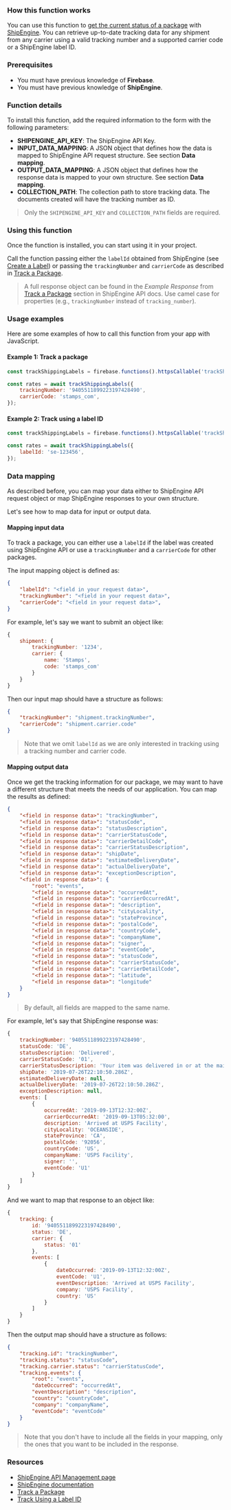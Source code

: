 ### How this function works

You can use this function to [get the current status of a package](https://www.shipengine.com/docs/tracking/) with [ShipEngine](https://www.shipengine.com/). You can retrieve up-to-date tracking data for any shipment from any carrier using a valid tracking number and a supported carrier code or a ShipEngine label ID.

### Prerequisites

- You must have previous knowledge of **Firebase**.
- You must have previous knowledge of **ShipEngine**.

### Function details

To install this function, add the required information to the form with the following parameters:

- **SHIPENGINE_API_KEY**: The ShipEngine API Key.
- **INPUT_DATA_MAPPING**: A JSON object that defines how the data is mapped to ShipEngine API request structure. See section **Data mapping**.
- **OUTPUT_DATA_MAPPING**: A JSON object that defines how the response data is mapped to your own structure. See section **Data mapping**.
- **COLLECTION_PATH**: The collection path to store tracking data. The documents created will have the tracking number as ID.

> Only the `SHIPENGINE_API_KEY` and `COLLECTION_PATH` fields are required.

### Using this function

Once the function is installed, you can start using it in your project.

Call the function passing either the `labelId` obtained from ShipEngine (see [Create a Label](https://www.shipengine.com/docs/labels/create-a-label/)) or passing the `trackingNumber` and `carrierCode` as described in [Track a Package](https://www.shipengine.com/docs/tracking/).

> A full response object can be found in the *Example Response* from [Track a Package](https://www.shipengine.com/docs/tracking/) section in ShipEngine API docs. Use camel case for properties (e.g., `trackingNumber` instead of `tracking_number`).

### Usage examples

Here are some examples of how to call this function from your app with JavaScript.


#### Example 1: Track a package

```js
const trackShippingLabels = firebase.functions().httpsCallable('trackShippingLabelsWithShipEngine');

const rates = await trackShippingLabels({
    trackingNumber: '9405511899223197428490',
    carrierCode: 'stamps_com',
});
```

#### Example 2: Track using a label ID

```js
const trackShippingLabels = firebase.functions().httpsCallable('trackShippingLabelsWithShipEngine');

const rates = await trackShippingLabels({
    labelId: 'se-123456',
});
```

### Data mapping

As described before, you can map your data either to ShipEngine API request object or map ShipEngine responses to your own structure.

Let's see how to map data for input or output data.

#### Mapping input data

To track a package, you can either use a `labelId` if the label was created using ShipEngine API or use a `trackingNumber` and a `carrierCode` for other packages.

The input mapping object is defined as:

```json
{
    "labelId": "<field in your request data>",
    "trackingNumber": "<field in your request data>",
    "carrierCode": "<field in your request data>",
}
```

For example, let's say we want to submit an object like:

```js
{
    shipment: {
        trackingNumber: '1234',
        carrier: {
            name: 'Stamps',
            code: 'stamps_com'
        }
    }
}
```

Then our input map should have a structure as follows:

```json
{
    "trackingNumber": "shipment.trackingNumber",
    "carrierCode": "shipment.carrier.code"
}
```

>Note that we omit `labelId` as we are only interested in tracking using a tracking number and carrier code.

#### Mapping output data

Once we get the tracking information for our package, we may want to have a different structure that meets the needs of our application. You can map the results as defined:

```json
{
    "<field in response data>": "trackingNumber",
    "<field in response data>": "statusCode",
    "<field in response data>": "statusDescription",
    "<field in response data>": "carrierStatusCode",
    "<field in response data>": "carrierDetailCode",
    "<field in response data>": "carrierStatusDescription",
    "<field in response data>": "shipDate",
    "<field in response data>": "estimatedDeliveryDate",
    "<field in response data>": "actualDeliveryDate",
    "<field in response data>": "exceptionDescription",
    "<field in response data>": {
        "root": "events",
        "<field in response data>": "occurredAt",
        "<field in response data>": "carrierOccurredAt",
        "<field in response data>": "description",
        "<field in response data>": "cityLocality",
        "<field in response data>": "stateProvince",
        "<field in response data>": "postalCode",
        "<field in response data>": "countryCode",
        "<field in response data>": "companyName",
        "<field in response data>": "signer",
        "<field in response data>": "eventCode",
        "<field in response data>": "statusCode",
        "<field in response data>": "carrierStatusCode",
        "<field in response data>": "carrierDetailCode",
        "<field in response data>": "latitude",
        "<field in response data>": "longitude"
    }
}
```

>By default, all fields are mapped to the same name.

For example, let's say that ShipEngine response was:

```js
{
    trackingNumber: '9405511899223197428490',
    statusCode: 'DE',
    statusDescription: 'Delivered',
    carrierStatusCode: '01',
    carrierStatusDescription: 'Your item was delivered in or at the mailbox at 9:10 am on March 2, 2017 in AUSTIN, TX 78756.',
    shipDate: '2019-07-26T22:10:50.286Z',
    estimatedDeliveryDate: null,
    actualDeliveryDate: '2019-07-26T22:10:50.286Z',
    exceptionDescription: null,
    events: [
        {
            occurredAt: '2019-09-13T12:32:00Z',
            carrierOccurredAt: '2019-09-13T05:32:00',
            description: 'Arrived at USPS Facility',
            cityLocality: 'OCEANSIDE',
            stateProvince: 'CA',
            postalCode: '92056',
            countryCode: 'US',
            companyName: 'USPS Facility',
            signer: '',
            eventCode: 'U1'
        }
    ]
}
```

And we want to map that response to an object like:

```js
{
    tracking: {
        id: '9405511899223197428490',
        status: 'DE',
        carrier: {
            status: '01'
        },
        events: [
            {
                dateOccurred: '2019-09-13T12:32:00Z',
                eventCode: 'U1',
                eventDescription: 'Arrived at USPS Facility',
                company: 'USPS Facility',
                country: 'US'
            }
        ]
    }
}
```

Then the output map should have a structure as follows:

```json
{
    "tracking.id": "trackingNumber",
    "tracking.status": "statusCode",
    "tracking.carrier.status": "carrierStatusCode",
    "tracking.events": {
        "root": "events",
        "dateOccurred": "occurredAt",
        "eventDescription": "description",
        "country": "countryCode",
        "company": "companyName",
        "eventCode": "eventCode"
    }
}
```

> Note that you don't have to include all the fields in your mapping, only the ones that you want to be included in the response.

### Resources

- [ShipEngine API Management page](https://app.shipengine.com/#/portal/apimanagement)
- [ShipEngine documentation](https://www.shipengine.com/docs/getting-started/)
- [Track a Package](https://www.shipengine.com/docs/tracking/)
- [Track Using a Label ID](https://www.shipengine.com/docs/tracking/track-by-label-id/)
